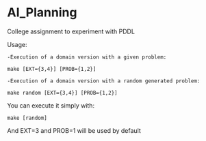# AI_Planning
College assignment to experiment with PDDL

Usage:

    -Execution of a domain version with a given problem:

    make [EXT={3,4}] [PROB={1,2}]

    -Execution of a domain version with a random generated problem:

    make random [EXT={3,4}] [PROB={1,2}]


You can execute it simply with:

    make [random]

And EXT=3 and PROB=1 will be used by default